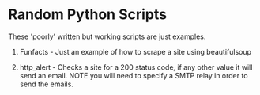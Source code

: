 # Random Python Scripts

These 'poorly' written but working scripts are just examples.

1. Funfacts - Just an example of how to scrape a site using beautifulsoup

2. http_alert - Checks a site for a 200 status code, if any other value it will send an email.
NOTE you will need to specify a SMTP relay in order to send the emails.
